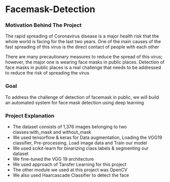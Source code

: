 # Facemask-Detection

### Motivation Behind The Project 
The rapid spreading of Coronavirus disease is a major health risk that the whole world is facing for the last two years. One of the main causes of the fast spreading of this virus is the direct contact of people with each other

There are many precautionary measures to reduce the spread of this virus; however, the major one is wearing face masks in public places. Detection of face masks in public places is a real challenge that needs to be addressed to reduce the risk of spreading the virus


### Goal 
To address the challenge of detection of facemask in public, we will build an automated system for face mask detection using deep learning

### Project Explanation

* The dataset consists of 1,376 images belonging to two classes:with_mask and without_mask
* We used tensorflow & keras for Data augmentation, Loading the VGG19 classifier, Pre-processing, Load image data and Train our model
* We used scikit-learn for binarizing class labels & segmenting our dataset
* We fine-tuned the VGG 19 architecture
* We used approach of Tansfer Learning for this project
* The other module we used at this project was OpenCV 
* We also used Haarcascade Classifier to detect the face
